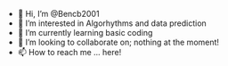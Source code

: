 - 👋 Hi, I’m @Bencb2001
- 👀 I’m interested in Algorhythms and data prediction
- 🌱 I’m currently learning basic coding
- 💞️ I’m looking to collaborate on; nothing at the moment!
- 📫 How to reach me ... here!

<!---
Bencb2001/Bencb2001 is a ✨ special ✨ repository because its `README.md` (this file) appears on your GitHub profile.
You can click the Preview link to take a look at your changes.
--->
